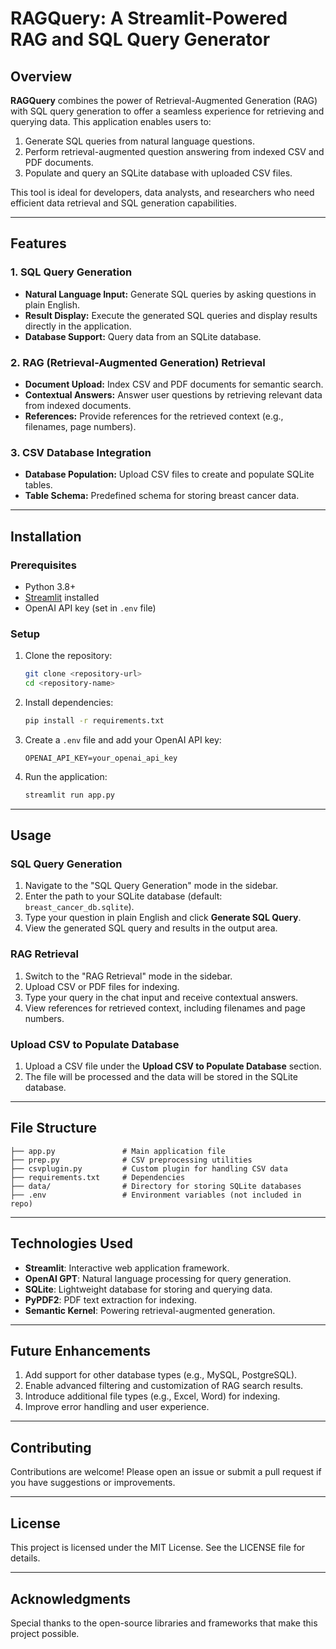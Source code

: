 # RAGQuery: A Streamlit-Powered RAG and SQL Query Generator

## Overview
**RAGQuery** combines the power of Retrieval-Augmented Generation (RAG) with SQL query generation to offer a seamless experience for retrieving and querying data. This application enables users to: 

1. Generate SQL queries from natural language questions.
2. Perform retrieval-augmented question answering from indexed CSV and PDF documents.
3. Populate and query an SQLite database with uploaded CSV files.

This tool is ideal for developers, data analysts, and researchers who need efficient data retrieval and SQL generation capabilities.

---

## Features

### 1. SQL Query Generation
- **Natural Language Input:** Generate SQL queries by asking questions in plain English.
- **Result Display:** Execute the generated SQL queries and display results directly in the application.
- **Database Support:** Query data from an SQLite database.

### 2. RAG (Retrieval-Augmented Generation) Retrieval
- **Document Upload:** Index CSV and PDF documents for semantic search.
- **Contextual Answers:** Answer user questions by retrieving relevant data from indexed documents.
- **References:** Provide references for the retrieved context (e.g., filenames, page numbers).

### 3. CSV Database Integration
- **Database Population:** Upload CSV files to create and populate SQLite tables.
- **Table Schema:** Predefined schema for storing breast cancer data.

---

## Installation

### Prerequisites
- Python 3.8+
- [Streamlit](https://streamlit.io/) installed
- OpenAI API key (set in `.env` file)

### Setup
1. Clone the repository:
   ```bash
   git clone <repository-url>
   cd <repository-name>
   ```

2. Install dependencies:
   ```bash
   pip install -r requirements.txt
   ```

3. Create a `.env` file and add your OpenAI API key:
   ```
   OPENAI_API_KEY=your_openai_api_key
   ```

4. Run the application:
   ```bash
   streamlit run app.py
   ```

---

## Usage

### SQL Query Generation
1. Navigate to the "SQL Query Generation" mode in the sidebar.
2. Enter the path to your SQLite database (default: `breast_cancer_db.sqlite`).
3. Type your question in plain English and click **Generate SQL Query**.
4. View the generated SQL query and results in the output area.

### RAG Retrieval
1. Switch to the "RAG Retrieval" mode in the sidebar.
2. Upload CSV or PDF files for indexing.
3. Type your query in the chat input and receive contextual answers.
4. View references for retrieved context, including filenames and page numbers.

### Upload CSV to Populate Database
1. Upload a CSV file under the **Upload CSV to Populate Database** section.
2. The file will be processed and the data will be stored in the SQLite database.

---

## File Structure
```
├── app.py               # Main application file
├── prep.py              # CSV preprocessing utilities
├── csvplugin.py         # Custom plugin for handling CSV data
├── requirements.txt     # Dependencies
├── data/                # Directory for storing SQLite databases
├── .env                 # Environment variables (not included in repo)
```

---

## Technologies Used
- **Streamlit**: Interactive web application framework.
- **OpenAI GPT**: Natural language processing for query generation.
- **SQLite**: Lightweight database for storing and querying data.
- **PyPDF2**: PDF text extraction for indexing.
- **Semantic Kernel**: Powering retrieval-augmented generation.

---

## Future Enhancements
1. Add support for other database types (e.g., MySQL, PostgreSQL).
2. Enable advanced filtering and customization of RAG search results.
3. Introduce additional file types (e.g., Excel, Word) for indexing.
4. Improve error handling and user experience.

---

## Contributing
Contributions are welcome! Please open an issue or submit a pull request if you have suggestions or improvements.

---

## License
This project is licensed under the MIT License. See the LICENSE file for details.

---

## Acknowledgments
Special thanks to the open-source libraries and frameworks that make this project possible.
